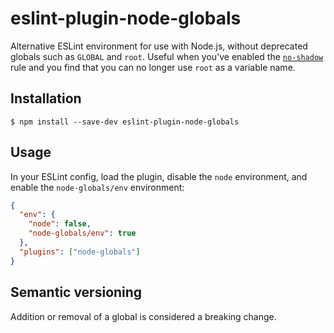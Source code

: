# eslint-plugin-node-globals

Alternative ESLint environment for use with Node.js, without deprecated globals
such as `GLOBAL` and `root`. Useful when you've enabled the
[`no-shadow`](http://eslint.org/docs/rules/no-shadow) rule and you find that you
can no longer use `root` as a variable name.

## Installation

```console
$ npm install --save-dev eslint-plugin-node-globals
```

## Usage

In your ESLint config, load the plugin, disable the `node` environment, and
enable the `node-globals/env` environment:

```json
{
  "env": {
    "node": false,
    "node-globals/env": true
  },
  "plugins": ["node-globals"]
}
```

## Semantic versioning

Addition or removal of a global is considered a breaking change.
